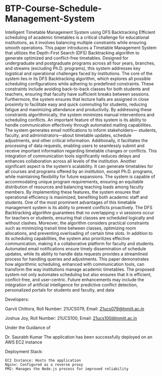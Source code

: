 # BTP-Course-Schedule-Management-System
Intelligent Timetable Management System using DFS Backtracking Efficient scheduling of
academic timetables is a critical challenge for educational institutions, as it involves balancing
multiple constraints while ensuring smooth operations. This paper introduces a Timetable
Management System that utilizes the Depth-First Search (DFS) Backtracking algorithm to
generate optimized and conflict-free timetables. Designed for undergraduate and postgraduate
programs across all four years, branches, and streams (excluding Ph.D. programs), this system
addresses key logistical and operational challenges faced by institutions.
The core of the system lies in its DFS Backtracking algorithm, which explores all possible
scheduling configurations while adhering to predefined constraints. These constraints include
avoiding back-to-back classes for both students and teachers, ensuring that faculty have sufficient
breaks between sessions. Furthermore, the system ensures that lecture halls are assigned
in close proximity to facilitate easy and quick commuting for students, reducing fatigue and
maximizing attendance and productivity. By addressing these constraints algorithmically, the
system minimizes manual interventions and scheduling conflicts.
An important feature of this system is its ability to handle communication effectively through
automated mailing capabilities. The system generates email notifications to inform stakeholders—
students, faculty, and administrators—about timetable updates, schedule adjustments,
and other critical information. Additionally, it facilitates the processing of data requests,
enabling users to seamlessly submit and receive important information regarding timetable
changes or conflicts. This integration of communication tools significantly reduces delays and
enhances collaboration across all levels of the institution.
Another significant aspect is the system’s scalability. It can generate timetables for all courses
and programs offered by an institution, except Ph.D. programs, while maintaining flexibility
for future expansions. The system is capable of accommodating unique program requirements,
ensuring an equitable distribution of resources and balancing teaching loads among faculty
members. By implementing these features, the system ensures that operational efficiency is
maximized, benefiting both academic staff and students.
One of the most prominent advantages of this timetable management system is its ability to
prevent conflicts proactively. The DFS Backtracking algorithm guarantees that no overlapping
v
vi
sessions occur for teachers or students, ensuring that classes are scheduled logically and without
clashes. Moreover, the algorithm considers practical constraints such as minimizing transit
time between classes, optimizing room allocations, and preventing overloading of certain time
slots.
In addition to its scheduling capabilities, the system also prioritizes effective communication,
making it a collaborative platform for faculty and students. Automated email notifications
ensure timely dissemination of schedule updates, while its ability to handle data requests provides
a streamlined process for handling queries and adjustments.
This paper demonstrates how algorithmic scheduling, enhanced with communication tools,
can transform the way institutions manage academic timetables. The proposed system not
only automates scheduling but also ensures that it is efficient, conflict-free, and user-centric.
Future enhancements may include the integration of artificial intelligence for predictive conflict
detection, personalized portals for students and faculty, and data

Developers:

Garvit Chittora, Roll Number: 21UCS079, Email: 21ucs079@lnmiit.ac.in

Joshua Joy, Roll Number: 21UCS100, Email: 21ucs100@lnmiit.ac.in

Under the Guidance of

Dr. Saurabh Kumar
The application has been successfully deployed on an AWS EC2 instance

Deployment Stack:

    EC2 Instance: Hosts the application
    Nginx: Configured as a reverse proxy
    PM2: Manages the Node.js process for improved reliability

